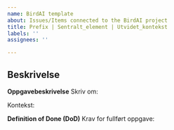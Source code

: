 ```yaml
---
name: BirdAI template
about: Issues/Items connected to the BirdAI project
title: Prefix | Sentralt_element | Utvidet_kontekst
labels: ''
assignees: ''

---
```


## Beskrivelse

**Oppgavebeskrivelse**
Skriv om:

Kontekst:


**Definition of Done (DoD)**
Krav for fullført oppgave:
